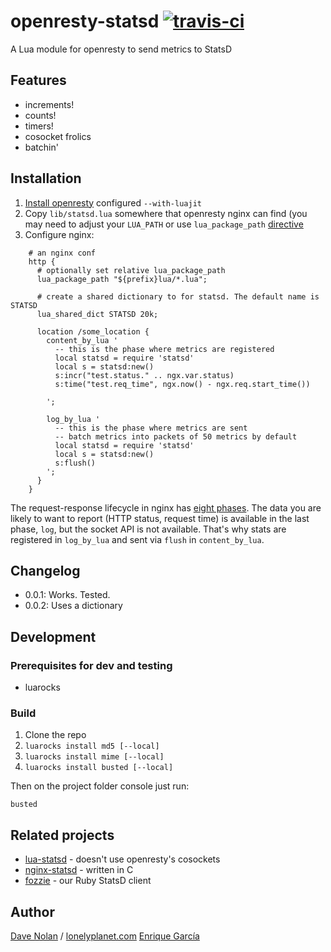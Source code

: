 # openresty-statsd [![travis-ci](https://secure.travis-ci.org/lonelyplanet/openresty-statsd.png)](https://secure.travis-ci.org/lonelyplanet/openresty-statsd)

A Lua module for openresty to send metrics to StatsD

## Features

* increments!
* counts!
* timers!
* cosocket frolics
* batchin'

## Installation

1. [Install openresty](http://openresty.org) configured `--with-luajit`
2. Copy `lib/statsd.lua` somewhere that openresty nginx can find (you may need to adjust your `LUA_PATH` or use `lua_package_path` [directive](http://wiki.nginx.org/HttpLuaModule#lua_package_path)
3. Configure nginx:

```
    # an nginx conf
    http {
      # optionally set relative lua_package_path
      lua_package_path "${prefix}lua/*.lua";

      # create a shared dictionary to for statsd. The default name is STATSD
      lua_shared_dict STATSD 20k;

      location /some_location {
        content_by_lua '
          -- this is the phase where metrics are registered
          local statsd = require 'statsd'
          local s = statsd:new()
          s:incr("test.status." .. ngx.var.status)
          s:time("test.req_time", ngx.now() - ngx.req.start_time())

        ';

        log_by_lua '
          -- this is the phase where metrics are sent
          -- batch metrics into packets of 50 metrics by default
          local statsd = require 'statsd'
          local s = statsd:new()
          s:flush()
        ';
      }
    }
```

The request-response lifecycle in nginx has [eight phases](http://wiki.nginx.org/HttpLuaModule#ngx.get_phase). The data you are likely to want to report (HTTP status, request time) is available in the last phase, `log`, but the socket API is not available. That's why stats are registered in `log_by_lua` and sent via `flush` in `content_by_lua`.

## Changelog

* 0.0.1: Works. Tested.
* 0.0.2: Uses a dictionary

## Development

### Prerequisites for dev and testing

* luarocks

### Build

1. Clone the repo
2. `luarocks install md5 [--local]`
3. `luarocks install mime [--local]`
4. `luarocks install busted [--local]`

Then on the project folder console just run:

    busted

## Related projects

* [lua-statsd](https://github.com/cwarden/lua-statsd) - doesn't use openresty's cosockets
* [nginx-statsd](https://github.com/zebrafishlabs/nginx-statsd) - written in C
* [fozzie](https://github.com/lonelyplanet/fozzie) - our Ruby StatsD client

## Author

[Dave Nolan](http://kapoq.com) / [lonelyplanet.com](http://www.lonelyplanet.com)
[Enrique García](https://github.com/kikito)
